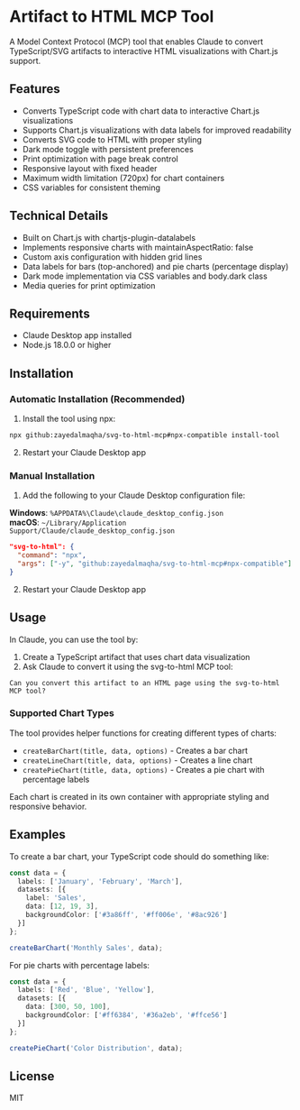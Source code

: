 # Artifact to HTML MCP Tool

A Model Context Protocol (MCP) tool that enables Claude to convert TypeScript/SVG artifacts to interactive HTML visualizations with Chart.js support.

## Features

- Converts TypeScript code with chart data to interactive Chart.js visualizations
- Supports Chart.js visualizations with data labels for improved readability
- Converts SVG code to HTML with proper styling
- Dark mode toggle with persistent preferences
- Print optimization with page break control
- Responsive layout with fixed header
- Maximum width limitation (720px) for chart containers
- CSS variables for consistent theming

## Technical Details

- Built on Chart.js with chartjs-plugin-datalabels
- Implements responsive charts with maintainAspectRatio: false
- Custom axis configuration with hidden grid lines
- Data labels for bars (top-anchored) and pie charts (percentage display)
- Dark mode implementation via CSS variables and body.dark class
- Media queries for print optimization

## Requirements

- Claude Desktop app installed
- Node.js 18.0.0 or higher

## Installation

### Automatic Installation (Recommended)

1. Install the tool using npx:

```bash
npx github:zayedalmaqha/svg-to-html-mcp#npx-compatible install-tool
```

2. Restart your Claude Desktop app

### Manual Installation

1. Add the following to your Claude Desktop configuration file:

**Windows**: `%APPDATA%\Claude\claude_desktop_config.json`  
**macOS**: `~/Library/Application Support/Claude/claude_desktop_config.json`

```json
"svg-to-html": {
  "command": "npx",
  "args": ["-y", "github:zayedalmaqha/svg-to-html-mcp#npx-compatible"]
}
```

2. Restart your Claude Desktop app

## Usage

In Claude, you can use the tool by:

1. Create a TypeScript artifact that uses chart data visualization
2. Ask Claude to convert it using the svg-to-html MCP tool:

```
Can you convert this artifact to an HTML page using the svg-to-html MCP tool?
```

### Supported Chart Types

The tool provides helper functions for creating different types of charts:

- `createBarChart(title, data, options)` - Creates a bar chart
- `createLineChart(title, data, options)` - Creates a line chart
- `createPieChart(title, data, options)` - Creates a pie chart with percentage labels

Each chart is created in its own container with appropriate styling and responsive behavior.

## Examples

To create a bar chart, your TypeScript code should do something like:

```typescript
const data = {
  labels: ['January', 'February', 'March'],
  datasets: [{
    label: 'Sales',
    data: [12, 19, 3],
    backgroundColor: ['#3a86ff', '#ff006e', '#8ac926']
  }]
};

createBarChart('Monthly Sales', data);
```

For pie charts with percentage labels:

```typescript
const data = {
  labels: ['Red', 'Blue', 'Yellow'],
  datasets: [{
    data: [300, 50, 100],
    backgroundColor: ['#ff6384', '#36a2eb', '#ffce56']
  }]
};

createPieChart('Color Distribution', data);
```

## License

MIT

